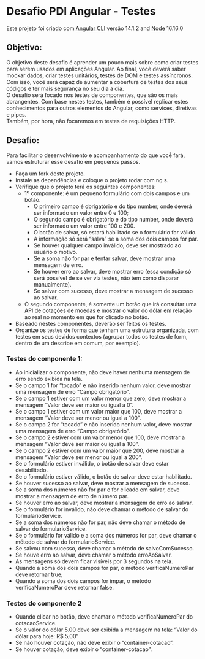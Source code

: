 # Desafio PDI Angular - Testes

Este projeto foi criado com [Angular CLI](https://github.com/angular/angular-cli) versão 14.1.2 and [Node](https://nodejs.org/) 16.16.0

## Objetivo:
O objetivo deste desafio é aprender um pouco mais sobre como criar testes para serem usados em aplicações Angular. Ao final, você deverá saber mockar dados, criar testes unitários, testes de DOM e testes assíncronos. Com isso, você será capaz de aumentar a cobertura de testes dos seus códigos e ter mais segurança no seu dia a dia.   
O desafio será focado nos testes de componentes, que são os mais abrangentes. Com base nestes testes, também é possível replicar estes conhecimentos para outros elementos do Angular, como services, diretivas e pipes.  
Também, por hora, não focaremos em testes de requisições HTTP.



## Desafio:
Para facilitar o desenvolvimento e acompanhamento do que vocễ fará, vamos estruturar esse desafio em pequenos passos. 

- Faça um fork deste projeto.
- Instale as dependências e coloque o projeto rodar com ng s.
- Verifique que o projeto terá os seguintes componentes:
  - 1º componente: é um pequeno formulário com dois campos e um botão. 
    - O primeiro campo é obrigatório e do tipo number, onde deverá ser informado um valor entre 0 e 100;
    - O segundo campo é obrigatório e do tipo number, onde deverá ser informado um valor entre 100 e 200.
    - O botão de salvar, só estará habilitado se o formulário for válido.
    - A informação só será “salva” se a soma dos dois campos for par.
    - Se houver qualquer campo inválido, deve ser mostrado ao usuário o motivo.
    - Se a soma não for par e tentar salvar, deve mostrar uma mensagem de erro.
    - Se houver erro ao salvar, deve mostrar erro (essa condição só será possível de se ver via testes, não tem como disparar manualmente).
    - Se salvar com sucesso, deve mostrar a mensagem de sucesso ao salvar.
  - O segundo componente, é somente um botão que irá consultar uma API de cotações de moedas e mostrar o valor do dólar em relação ao real no momento em que for clicado no botão.
- Baseado nestes componentes, deverão ser feitos os testes.
- Organize os testes de forma que tenham uma estrutura organizada, com testes em seus devidos contextos (agrupar todos os testes de form, dentro de um describe em comum, por exemplo).

### Testes do componente 1:

- Ao inicializar o componente, não deve haver nenhuma mensagem de erro sendo exibida na tela. 
- Se o campo 1 for “tocado” e não inserido nenhum valor, deve mostrar uma mensagem de erro “Campo obrigatório”.
- Se o campo 1 estiver com um valor menor que zero, deve mostrar a mensagem “Valor deve ser maior ou igual a 0”.
- Se o campo 1 estiver com um valor maior que 100, deve mostrar a mensagem “Valor deve ser menor ou igual a 100”.
- Se o campo 2 for “tocado” e não inserido nenhum valor, deve mostrar uma mensagem de erro “Campo obrigatório”.
- Se o campo 2 estiver com um valor menor que 100, deve mostrar a mensagem “Valor deve ser maior ou igual a 100”.
- Se o campo 2 estiver com um valor maior que 200, deve mostrar a mensagem “Valor deve ser menor ou igual a 200”.
- Se o formulário estiver inválido, o botão de salvar deve estar desabilitado.
- Se o formulário estiver válido, o botão de salvar deve estar habilitado.
- Se houver sucesso ao salvar, deve mostrar a mensagem de sucesso.
- Se a soma dos números não for par e for clicado em salvar, deve mostrar a mensagem de erro de número par.
- Se houver erro ao salvar, deve mostrar a mensagem de erro ao salvar.
- Se o formulário for inválido, não deve chamar o método de salvar do formularioService.
- Se a soma dos números não for par, não deve chamar o método de salvar do formularioService.
- Se o formulário for válido e a soma dos números for par, deve chamar o método de salvar do formularioService.
- Se salvou com sucesso, deve chamar o método de salvoComSucesso.
- Se houve erro ao salvar, deve chamar o método erroAoSalvar.
- As mensagens só devem ficar visíveis por 3 segundos na tela. 
- Quando a soma dos dois campos for par, o método verificaNumeroPar deve retornar true;
- Quando a soma dos dois campos for ímpar, o método verificaNumeroPar deve retornar false.

### Testes do componente 2

- Quando clicar no botão, deve chamar o método verificaNumeroPar do cotacaoService.
- Se o valor do dólar 5.00 deve ser exibida a mensagem na tela: “Valor do dólar para hoje: R$ 5,00”
- Se não houver cotação, não deve exibir o “container-cotacao”.
- Se houver cotação, deve exibir o “container-cotacao”.
